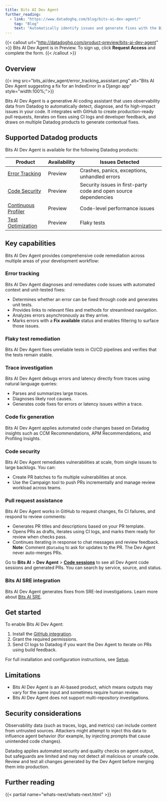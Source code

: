 ```yaml
---
title: Bits AI Dev Agent
further_reading:
  - link: "https://www.datadoghq.com/blog/bits-ai-dev-agent/"
    tag: "Blog"
    text: "Automatically identify issues and generate fixes with the Bits AI Dev Agent"
---
```


{{< callout url="http://datadoghq.com/product-preview/bits-ai-dev-agent" >}}
Bits AI Dev Agent is in Preview. To sign up, click <strong>Request Access</strong> and complete the form.
{{< /callout >}}

## Overview

{{< img src="bits_ai/dev_agent/error_tracking_assistant.png" alt="Bits AI Dev Agent suggesting a fix for an IndexError in a Django app" style="width:100%;">}}

Bits AI Dev Agent is a generative AI coding assistant that uses observability data from Datadog to automatically detect, diagnose, and fix high-impact issues in your code. It integrates with GitHub to create production-ready pull requests, iterates on fixes using CI logs and developer feedback, and draws on multiple Datadog products to generate contextual fixes.

## Supported Datadog products

Bits AI Dev Agent is available for the following Datadog products:

| Product                   | Availability          | Issues Detected                                                    |
|---------------------------|----------------------|--------------------------------------------------------------------|
| [Error Tracking][1]       | Preview              | Crashes, panics, exceptions, unhandled errors                      |
| [Code Security][2]        | Preview              | Security issues in first-party code and open source dependencies   |
| [Continuous Profiler][3]  | Preview              | Code-level performance issues                                      |
| [Test Optimization][4]    | Preview              | Flaky tests                                                        |

## Key capabilities

Bits AI Dev Agent provides comprehensive code remediation across multiple areas of your development workflow:

### Error tracking

Bits AI Dev Agent diagnoses and remediates code issues with automated context and unit-tested fixes:
- Determines whether an error can be fixed through code and generates unit tests.
- Provides links to relevant files and methods for streamlined navigation.
- Analyzes errors asynchronously as they arrive.
- Marks errors with a **Fix available** status and enables filtering to surface those issues.

### Flaky test remediation

Bits AI Dev Agent fixes unreliable tests in CI/CD pipelines and verifies that the tests remain stable.

### Trace investigation

Bits AI Dev Agent debugs errors and latency directly from traces using natural language queries:
- Parses and summarizes large traces.
- Diagnoses likely root causes.
- Generates code fixes for errors or latency issues within a trace.

### Code fix generation 

Bits AI Dev Agent applies automated code changes based on Datadog insights such as CCM Recommendations, APM Recommendations, and Profiling Insights.

### Code security

Bits AI Dev Agent remediates vulnerabilities at scale, from single issues to large backlogs. You can:
- Create PR batches to fix multiple vulnerabilities at once.
- Use the Campaign tool to push PRs incrementally and manage review workload across teams.

### Pull request assistance

Bits AI Dev Agent works in GitHub to request changes, fix CI failures, and respond to review comments:

- Generates PR titles and descriptions based on your PR template.
- Opens PRs as drafts, iterates using CI logs, and marks them ready for review when checks pass.
- Continues iterating in response to chat messages and review feedback.
  **Note**: Comment `@Datadog` to ask for updates to the PR. The Dev Agent never auto-merges PRs.

Go to **Bits AI** > **Dev Agent** > **[Code sessions][7]** to see all Dev Agent code sessions and generated PRs. You can search by service, source, and status.

### Bits AI SRE integration 

Bits AI Dev Agent generates fixes from SRE-led investigations. Learn more about [Bits AI SRE][8].

## Get started

To enable Bits AI Dev Agent:

1. Install the [GitHub integration][5].  
2. Grant the required permissions.  
3. Send CI logs to Datadog if you want the Dev Agent to iterate on PRs using build feedback.  

For full installation and configuration instructions, see [Setup][6].

## Limitations

- Bits AI Dev Agent is an AI-based product, which means outputs may vary for the same input and sometimes require human review. 
- Bits AI Dev Agent does not support multi-repository investigations.

## Security considerations

Observability data (such as traces, logs, and metrics) can include content from untrusted sources. Attackers might attempt to inject this data to influence agent behavior (for example, by injecting prompts that cause unintended code changes).

Datadog applies automated security and quality checks on agent output, but safeguards are limited and may not detect all malicious or unsafe code. Review and test all changes generated by the Dev Agent before merging them into production.

## Further reading

{{< partial name="whats-next/whats-next.html" >}}

[1]: /error_tracking
[2]: /security/code_security
[3]: /profiler/
[4]: /tests/
[5]: https://app.datadoghq.com/integrations/github
[6]: /bits_ai_dev_agent/setup
[7]: https://app.datadoghq.com/code?tab=my-sessions
[8]: /bits_ai/bits_ai_sre/

